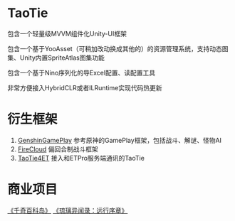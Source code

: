 # TaoTie

包含一个轻量级MVVM组件化Unity-UI框架

包含一个基于YooAsset（可稍加改动换成其他的）的资源管理系统，支持动态图集、Unity内置SpriteAtlas图集功能

包含一个基于Nino序列化的导Excel配置、读配置工具

非常方便接入HybridCLR或者ILRuntime实现代码热更新

# 衍生框架

1. [GenshinGamePlay](https://github.com/526077247/GenshinGamePlay) 参考原神的GamePlay框架，包括战斗、解谜、怪物AI
2. [FireCloud](https://github.com/526077247/FireCloud) 偏回合制战斗框架
3. [TaoTie4ET](https://github.com/526077247/TaoTie4ET) 接入和ETPro服务端通讯的TaoTie

# 商业项目
[《千奇百科岛》](https://apps.apple.com/cn/app/%E5%8D%83%E5%A5%87%E7%99%BE%E7%A7%91%E5%B2%9B-dk%E5%84%BF%E7%AB%A5%E7%99%BE%E7%A7%91app/id6502377159)
[《琉璃异闻录：远行序章》](https://store.steampowered.com/app/2389010/_/)